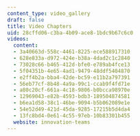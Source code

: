 ```yaml
---
content_type: video_gallery
draft: false
title: Video Chapters
uid: 28cffd06-c3ba-4b09-ace8-1bdc9b67c6c0
videos:
  content:
  - 3a40663d-558c-4461-8225-ece588917310
  - 628e833a-d972-424e-b38a-4dad2c1c2840
  - 73028c66-b465-412d-bfe0-e789ab4fce13
  - 5f04351b-4e65-4ad1-9479-48ddf5404870
  - e2ff4b2a-bba4-42de-bc59-e11b2a797391
  - 56eb77cf-8b48-4a9a-99c1-ccab9f4fd71e
  - a80c20cf-661a-4c18-9806-b0bcca98970e
  - 12969043-e82b-4593-bdb3-189504874581
  - b6ea1d58-38c1-46be-9094-b5b062089e1e
  - 54e52d49-421d-45da-9285-17215b5d4da4
  - 13fc8bd4-0e61-4c55-97eb-10b83301b455
  website: innovation-teams
---
```

